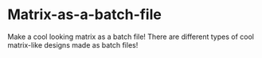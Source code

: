 # Matrix-as-a-batch-file
Make a cool looking matrix as a batch file!
There are different types of cool matrix-like designs made as batch files!
